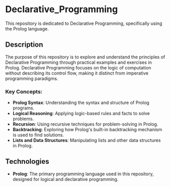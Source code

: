 # Declarative_Programming

This repository is dedicated to Declarative Programming, specifically using the Prolog language.

## Description

The purpose of this repository is to explore and understand the principles of Declarative Programming through practical examples and exercises in Prolog. Declarative Programming focuses on the logic of computation without describing its control flow, making it distinct from imperative programming paradigms.

### Key Concepts:
- **Prolog Syntax**: Understanding the syntax and structure of Prolog programs.
- **Logical Reasoning**: Applying logic-based rules and facts to solve problems.
- **Recursion**: Using recursive techniques for problem-solving in Prolog.
- **Backtracking**: Exploring how Prolog's built-in backtracking mechanism is used to find solutions.
- **Lists and Data Structures**: Manipulating lists and other data structures in Prolog.

## Technologies

- **Prolog**: The primary programming language used in this repository, designed for logical and declarative programming.
